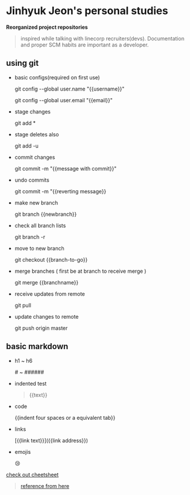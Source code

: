 # Jinhyuk Jeon's personal studies

**Reorganized project repositories**

> inspired while talking with linecorp recruiters(devs). Documentation and proper SCM habits are important as a developer.

## using git

* basic configs(required on first use)

    git config --global user.name "{{username}}"
    
    git config --global user.email "{{email}}"

* stage changes

    git add *

* stage deletes also

    git add -u

* commit changes

    git commit -m "{{message with commit}}"

* undo commits

    git commit -m "{{reverting message}}

* make new branch

    git branch {{newbranch}}

* check all branch lists

    git branch -r

* move to new branch

    git checkout {{branch-to-go}}

* merge branches ( first be at branch to receive merge )

    git merge {{branchname}}

* receive updates from remote

    git pull

* update changes to remote

   git push origin master

## basic markdown

* h1 ~ h6

    \# ~ \#\#\#\#\#\#
    
* indented test

    > {{text}}
    
* code

    {{indent four spaces or a equivalent tab}}
    
* links

    [{{link text}}]({{link address}})
    
* emojis

    :cry:
    
[check out cheetsheet](https://gist.github.com/roachhd/1f029bd4b50b8a524f3c)


> [reference from here](https://gist.github.com/ihoneymon/652be052a0727ad59601)
